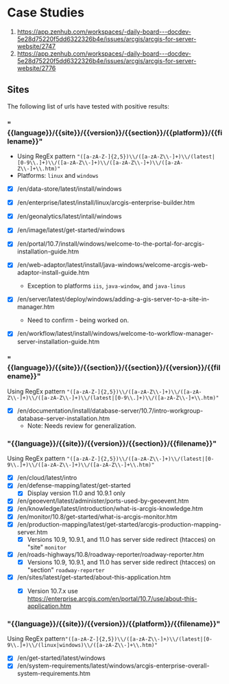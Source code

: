 # Case Studies

1. https://app.zenhub.com/workspaces/-daily-board---docdev-5e28d75220f5dd6322326b4e/issues/arcgis/arcgis-for-server-website/2747
2. https://app.zenhub.com/workspaces/-daily-board---docdev-5e28d75220f5dd6322326b4e/issues/arcgis/arcgis-for-server-website/2776


## Sites
The following list of urls have tested with positive results:

### "{{language}}/{{site}}/{{version}}/{{section}}/{{platform}}/{{filename}}"
* Using RegEx pattern ` "([a-zA-Z-]{2,5})\\/([a-zA-Z\\-]+)\\/(latest|[0-9\\.]+)\\/([a-zA-Z\\-]+)\\/([a-zA-Z\\-]+)\\/([a-zA-Z\\-]+\\.htm)" `
* Platforms: `linux` and `windows`

- [x] /en/data-store/latest/install/windows
- [x] /en/enterprise/latest/install/linux/arcgis-enterprise-builder.htm
- [x] /en/geonalytics/latest/intall/windows
- [x] /en/image/latest/get-started/windows
- [x] /en/portal/10.7/install/windows/welcome-to-the-portal-for-arcgis-installation-guide.htm
- [x] /en/web-adaptor/latest/install/java-windows/welcome-arcgis-web-adaptor-install-guide.htm
   * Exception to platforms `iis`, `java-window`, and `java-linus`
- [x] /en/server/latest/deploy/windows/adding-a-gis-server-to-a-site-in-manager.htm
   * Need to confirm - being worked on.
- [x] /en/workflow/latest/install/windows/welcome-to-workflow-manager-server-installation-guide.htm


### "{{language}}/{{site}}/{{section}}/{{section}}/{{version}}/{{filename}}"
Using RegEx pattern ` "([a-zA-Z-]{2,5})\\/([a-zA-Z\\-]+)\\/([a-zA-Z\\-]+)\\/([a-zA-Z\\-]+)\\/(latest|[0-9\\.]+)\\/([a-zA-Z\\-]+\\.htm)" `
- [x] /en/documentation/install/database-server/10.7/intro-workgroup-database-server-installation.htm
    * Note: Needs review for generalization.


### "{{language}}/{{site}}/{{version}}/{{section}}/{{filename}}"
Using RegEx pattern ` "([a-zA-Z-]{2,5})\\/([a-zA-Z\\-]+)\\/(latest|[0-9\\.]+)\\/([a-zA-Z\\-]+)\\/([a-zA-Z\\-]+\\.htm)" `
- [x] /en/cloud/latest/intro
- [x] /en/defense-mapping/latest/get-started
   - [x] Display version 11.0 and 10.9.1 only
- [x] /en/geoevent/latest/administer/ports-used-by-geoevent.htm
- [x] /en/knowledge/latest/introduction/what-is-arcgis-knowledge.htm
- [x] /en/monitor/10.8/get-started/what-is-arcgis-monitor.htm
- [x] /en/production-mapping/latest/get-started/arcgis-production-mapping-server.htm
   - [x] Versions 10.9, 10.9.1, and 11.0 has server side redirect (htacces) on "site" `monitor`
- [x] /en/roads-highways/10.8/roadway-reporter/roadway-reporter.htm
   - [x] Versions 10.9, 10.9.1, and 11.0 has server side redirect (htacces) on "section" `roadway-reporter`
- [x] /en/sites/latest/get-started/about-this-application.htm
   - [x] Version 10.7.x use https://enterprise.arcgis.com/en/portal/10.7/use/about-this-application.htm


### "{{language}}/{{site}}/{{version}}/{{platform}}/{{filename}}"
Using RegEx pattern` "([a-zA-Z-]{2,5})\\/([a-zA-Z\\-]+)\\/(latest|[0-9\\.]+)\\/(linux|windows)\\/([a-zA-Z\\-]+\\.htm)" `
- [x] /en/get-started/latest/windows
- [x] /en/system-requirements/latest/windows/arcgis-enterprise-overall-system-requirements.htm